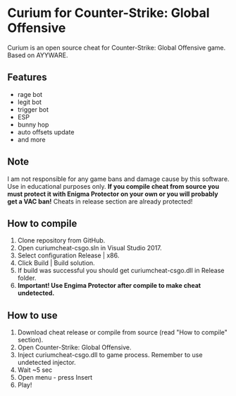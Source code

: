# Curium for Counter-Strike: Global Offensive
Curium is an open source cheat for Counter-Strike: Global Offensive game. Based on AYYWARE.
## Features
- rage bot
- legit bot
- trigger bot
- ESP
- bunny hop
- auto offsets update
- and more
## Note
I am not responsible for any game bans and damage cause by this software. Use in educational purposes only.
**If you compile cheat from source you must protect it with Enigma Protector on your own or you will probably get a VAC ban!**
Cheats in release section are already protected!
## How to compile
1. Clone repository from GitHub.
1. Open curiumcheat-csgo.sln in Visual Studio 2017.
1. Select configuration Release | x86.
1. Click Build | Build solution.
1. If build was successful you should get curiumcheat-csgo.dll in Release folder.
1. **Important! Use Engima Protector after compile to make cheat undetected.**
## How to use
1. Download cheat release or compile from source (read "How to compile" section).
1. Open Counter-Strike: Global Offensive.
1. Inject curiumcheat-csgo.dll to game process. Remember to use undetected injector.
1. Wait ~5 sec
1. Open menu - press Insert
1. Play!